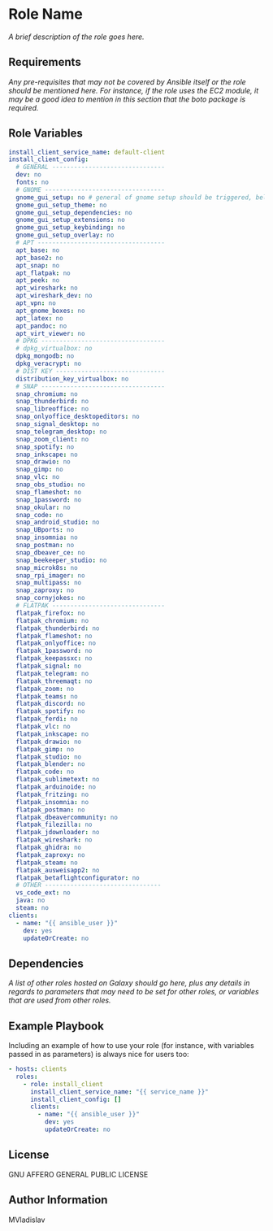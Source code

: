 # Role Name

_A brief description of the role goes here._

## Requirements

_Any pre-requisites that may not be covered by Ansible itself or the role should be mentioned here. For instance, if the role uses the EC2 module, it may be a good idea to mention in this section that the boto package is required._

## Role Variables

```yml
install_client_service_name: default-client
install_client_config:
  # GENERAL -------------------------------
  dev: no
  fonts: no
  # GNOME ---------------------------------
  gnome_gui_setup: no # general of gnome setup should be triggered, below specific what (dependencies will than general installed)
  gnome_gui_setup_theme: no
  gnome_gui_setup_dependencies: no
  gnome_gui_setup_extensions: no
  gnome_gui_setup_keybinding: no
  gnome_gui_setup_overlay: no
  # APT -----------------------------------
  apt_base: no
  apt_base2: no
  apt_snap: no
  apt_flatpak: no
  apt_peek: no
  apt_wireshark: no
  apt_wireshark_dev: no
  apt_vpn: no
  apt_gnome_boxes: no
  apt_latex: no
  apt_pandoc: no
  apt_virt_viewer: no
  # DPKG ----------------------------------
  # dpkg_virtualbox: no
  dpkg_mongodb: no
  dpkg_veracrypt: no
  # DIST KEY ------------------------------
  distribution_key_virtualbox: no
  # SNAP ----------------------------------
  snap_chromium: no
  snap_thunderbird: no
  snap_libreoffice: no
  snap_onlyoffice_desktopeditors: no
  snap_signal_desktop: no
  snap_telegram_desktop: no
  snap_zoom_client: no
  snap_spotify: no
  snap_inkscape: no
  snap_drawio: no
  snap_gimp: no
  snap_vlc: no
  snap_obs_studio: no
  snap_flameshot: no
  snap_1password: no
  snap_okular: no
  snap_code: no
  snap_android_studio: no
  snap_UBports: no
  snap_insomnia: no
  snap_postman: no
  snap_dbeaver_ce: no
  snap_beekeeper_studio: no
  snap_microk8s: no
  snap_rpi_imager: no
  snap_multipass: no
  snap_zaproxy: no
  snap_cornyjokes: no
  # FLATPAK -------------------------------
  flatpak_firefox: no
  flatpak_chromium: no
  flatpak_thunderbird: no
  flatpak_flameshot: no
  flatpak_onlyoffice: no
  flatpak_1password: no
  flatpak_keepassxc: no
  flatpak_signal: no
  flatpak_telegram: no
  flatpak_threemaqt: no
  flatpak_zoom: no
  flatpak_teams: no
  flatpak_discord: no
  flatpak_spotify: no
  flatpak_ferdi: no
  flatpak_vlc: no
  flatpak_inkscape: no
  flatpak_drawio: no
  flatpak_gimp: no
  flatpak_studio: no
  flatpak_blender: no
  flatpak_code: no
  flatpak_sublimetext: no
  flatpak_arduinoide: no
  flatpak_fritzing: no
  flatpak_insomnia: no
  flatpak_postman: no
  flatpak_dbeavercommunity: no
  flatpak_filezilla: no
  flatpak_jdownloader: no
  flatpak_wireshark: no
  flatpak_ghidra: no
  flatpak_zaproxy: no
  flatpak_steam: no
  flatpak_ausweisapp2: no
  flatpak_betaflightconfigurator: no
  # OTHER --------------------------------
  vs_code_ext: no
  java: no
  steam: no
clients:
  - name: "{{ ansible_user }}"
    dev: yes
    updateOrCreate: no
```

## Dependencies

_A list of other roles hosted on Galaxy should go here, plus any details in regards to parameters that may need to be set for other roles, or variables that are used from other roles._

## Example Playbook

Including an example of how to use your role (for instance, with variables passed in as parameters) is always nice for users too:

```yml
- hosts: clients
  roles:
    - role: install_client
      install_client_service_name: "{{ service_name }}"
      install_client_config: []
      clients:
        - name: "{{ ansible_user }}"
          dev: yes
          updateOrCreate: no
```

## License

GNU AFFERO GENERAL PUBLIC LICENSE

## Author Information

MVladislav
